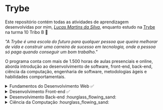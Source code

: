 # Trybe

Este repositório contém todas as atividades de aprendizagem desenvolvidas por mim, _[Lucas Martins da Silva](https://www.linkedin.com/in/lumartins-silva/)_, enquanto estudo na [Trybe](https://www.betrybe.com/) na turma 10 Tribo B :rocket:

_"A Trybe é uma escola do futuro para qualquer pessoa que queira melhorar de vida e construir uma carreira de sucesso em tecnologia, onde a pessoa só paga quando conseguir um bom trabalho."_

O programa conta com mais de 1.500 horas de aulas presenciais e online, aborda introdução ao desenvolvimento de software, front-end, back-end, ciência da computação, engenharia de software, metodologias ágeis e habilidades comportamentais.

<details>
 
  <Summary>Fundamentos do Desenvolvimento Web ✅</Summary>
  <!-- ## Fundamentos do Desenvolvimento Web  -->

##### Bloco 1: Introdução - Unix & Bash

- [x] 1-3: _Unix & Bash - Part 1_
- [x] 1-4: _Unix & Bash - Part 2_
- [x] 1-5: _Shell Script_

##### Bloco 2: Git, GitHub e Internet

- [x] 2-1: _O que é e para que serve?_
- [x] 2-2: _Entendendo os comandos_
- [x] 2-3: _Internet - Entendendo como ela funciona_

##### Bloco 3: Introdução à HTML e CSS

- [x] 3-1: _HTML & CSS - Estruturas de página_
- [x] 3-2: _HTML & CSS - Primeiros passos em CSS_
- [x] 3-3: _HTML & CSS - Seletores e posicionamento_
- [x] 3-4: _HTML Semântico_
- [x] 3-5: _[Projeto - HTML & CSS](https://github.com/lucasmartins96/lessons-learned)_ <!-- PR: https://github.com/tryber/sd-010-b-project-lessons-learned/pull/53 -->

##### Bloco 4: Introdução à JavaScript e Lógica de Programação

- [x] 4-1: _JavaScript - Primeiros passos_
- [x] 4-2: _JavaScript - Array e loop For_
- [x] 4-3: _JavaScript - Lógica de Programação e Algoritmos_
- [x] 4-4: _JavaScript - Objetos e funções_
- [x] 4-5: _[Projeto - Playground Functions](https://github.com/lucasmartins96/playground-functions)_ <!-- PR: https://github.com/tryber/sd-010-b-project-playground-functions/pull/57 -->

##### Bloco 5: JavaScript: DOM, Eventos e Web Storage

- [x] 5-1: _JavaScript - DOM e seletores_
- [x] 5-2: _JavaScript - Trabalhando com elementos_
- [x] 5-3: _JavaScript - Eventos_
- [x] 5-4: _JavaScript - Web Storage_
- [x] 5-5: _[Projeto - Meme Generator]()_ <!-- PR: -->
- [x] 5-6: _[Projeto - Arte com Pixels](https://github.com/lucasmartins96/pixels-art)_ <!-- PR: https://github.com/tryber/sd-010-b-project-pixels-art/pull/26 -->
- [x] 5-7: _[Projeto - Lista de tarefas](https://github.com/lucasmartins96/to-do-list)_ <!-- PR: https://github.com/tryber/sd-010-b-project-todo-list/pull/24 -->
- [x] 5-7: _[Projeto - Adivinhe a Cor](https://github.com/lucasmartins96/color-guess)_ <!-- PR: https://github.com/tryber/sd-010-b-project-color-guess/pull/12 -->
- [x] 5-7: _[Projeto - Carta Misteriosa](https://github.com/lucasmartins96/mistery-letter)_ <!-- PR: https://github.com/tryber/sd-010-b-project-mistery-letter/pull/10 -->

##### Bloco 6: HTML e CSS: Forms, Flexbox e Responsivo

- [x] 6-1: _HTML & CSS - Forms_
- [x] 6-2: _Bibliotecas JavaScript e Frameworks CSS_
- [x] 6-3: _CSS Flexbox - Part 1_
- [x] 6-4: _CSS Flexbox - Part 2_
- [x] 6-5: _CSS Responsivo - Mobile First_
- [x] 6-6: _[Projeto - Página inicial do Facebook](https://github.com/lucasmartins96/facebook-signup)_ <!-- PR: https://github.com/tryber/sd-010-b-project-facebook-signup/pull/87 -->

##### Bloco 7: Introdução à JavaScript ES6 e Testes Unitários

- [x] 7-1: _JavaScript ES6 - let, const, arrow functions e template literals_
- [x] 7-2: _JavaScript ES6 - Objects_
- [x] 7-3: _Testes unitários em JavaScript_
- [x] 7-4: _[Projeto - JavaScript Testes Unitários](https://github.com/lucasmartins96/js-unit-tests)_ <!-- PR: https://github.com/tryber/sd-010-b-project-js-unit-tests/pull/97 -->

##### Bloco 8: Higher Order Functions do JavaScript ES6

- [x] 8-1: _JavaScript ES6 - Higher Order Functions - forEach, find, some, every, sort_
- [x] 8-2: _JavaScript ES6 - Higher Order Functions - map e filter_
- [x] 8-3: _JavaScript ES6 - Higher Order Functions - reduce_
- [x] 8-4: _JavaScript ES6 - spread operator, rest parameter, destructuring e mais_
- [x] 8-5: _[Projeto - Zoo functions](https://github.com/lucasmartins96/zoo-functions)_ <!-- PR: https://github.com/tryber/sd-010-b-project-zoo-functions/pull/88 -->

##### Bloco 9: JavaScript Assíncrono e Promises

- [x] 9-1: _JavaScript Assíncrono e Callbacks_
- [x] 9-2: _JavaScript Promises_
- [x] 9-3: _[Projeto - Carrinho de Compras](https://github.com/lucasmartins96/shopping-cart)_ <!-- PR: https://github.com/tryber/sd-010-b-project-shopping-cart/pull/31 -->

##### Bloco 10: Testes automatizados com Jest

- [x] 10-1: _Primeiros passos no Jest_
- [x] 10-2: _Jest - Testes Assíncronos_
- [x] 10-3: _Jest - Simulando comportamentos_
- [x] 10-4: _[Projeto - Jest Assíncrono e Mocking](https://github.com/lucasmartins96/project-jest)_ <!-- PR: https://github.com/tryber/sd-010-b-project-jest/pull/33 -->
</details>

<details>
  <Summary>Desenvolvimento Front-end ✅</Summary>
  <!-- ## Desenvolvimento Front-end ✅ -->

##### Bloco 11: Introdução à React

- [x] 11-1: _'Hello, world!' no React!_
- [x] 11-2: _Componentes React_
- [x] 11-3: _[Projeto - Movie Cards Library](https://github.com/lucasmartins96/movie-cards-library)_ <!-- PR: https://github.com/tryber/sd-010-b-project-movie-cards-library/pull/70 -->

##### Bloco 12: Componentes com Estado, Eventos e Formulários com React

- [x] 12-1: _Components com estado_
- [x] 12-2: _Eventos e formulários no React_
- [x] 12-3: _[Projeto - Movie Cards Library Stateful](https://github.com/lucasmartins96/movie-cards-library-stateful)_ <!-- PR: https://github.com/tryber/sd-010-b-project-movie-cards-library-stateful/pull/16 -->

##### Bloco 13: Ciclo de Vida de Componentes e React Router

- [x] 13-1: _Melhorando o reuso de componentes: props.children e PropTypes_
- [x] 13-2: _Ciclo de vida de componentes em React_
- [x] 13-3: _React Router_
- [x] 13-4: _[Projeto - Movie Cards Library CRUD](https://github.com/lucasmartins96/movie-cards-library-crud)_ <!-- PR: https://github.com/tryber/sd-010-b-project-movie-card-library-crud/pull/35 -->

##### Bloco 14: Metodologias Ágeis

- [x] 14-1: _Metodologias ágeis_
- [x] 14-2: _[Projeto - Frontend Online Store](https://github.com/lucasmartins96/frontend-online-store)_ <!-- PR: https://github.com/tryber/sd-010-b-project-frontend-online-store/pull/457 -->

##### Bloco 15: Testes automatizados com React Testing Library

- [x] 15-1: _Testando React com a React Testing Library_
- [x] 15-2: _Testando React com a React Testing Library - Parte 2_
- [x] 15-3: _[Projeto - Testes em React](https://github.com/lucasmartins96/rtl)_ <!-- PR: https://github.com/tryber/sd-010-b-project-react-testing-library/pull/35 -->

##### Bloco 16: Gerenciamento de estado com Redux

- [x] 16-1: _Introdução ao Redux_
- [x] 16-2: _React com Redux - Parte 1_
- [x] 16-3: _React com Redux - Prática_
- [x] 16-4: _React com Redux - Parte 2_
- [x] 16-5: _Testes síncronos com React-Redux_
- [x] 16-6: _[Projeto - Trybe Wallet](https://github.com/lucasmartins96/trybe-wallet)_ <!-- PR: https://github.com/tryber/sd-010-b-project-trybewallet/pull/47 -->

##### Bloco 17: Projeto Jogo de Trivia

- [x] 17-1: _[Projeto - Jogo de Trivia](https://github.com/lucasmartins96/trivia-react-redux)_ <!-- PR: https://github.com/tryber/sd-010-b-project-trivia-react-redux/pull/640 -->

##### Bloco 18: Context API e React Hooks

- [x] 18-1: _Context API do React_
- [x] 18-2: _React Hooks - useState e useContext_
- [x] 18-3: _React Hooks - useEffect e Hooks customizados_
- [x] 18-4: _[Projeto - StarWars Datatable com Context API e Hooks](https://github.com/lucasmartins96/starwars-planets-search)_ <!-- PR: https://github.com/tryber/sd-010-b-project-starwars-planets-search/pull/28 -->

##### Bloco 19: Projeto App de Receitas

- [x] 19-1: _[Projeto - App de Receitas]()_ <!-- PR: https://github.com/tryber/sd-010-b-project-recipes-app/pull/98 -->

</details>

<details>
  <summary>Desenvolvimento Back-end :hourglass_flowing_sand:</summary>
  <!-- ## Desenvolvimento Back-end :hourglass_flowing_sand: -->

##### Bloco 20: Introdução à SQL

- [x] 20-1: _Banco de dados SQL_
- [x] 20-2: _Encontrando dados em um banco de dados_
- [x] 20-3: _Filtrando dados de forma específica_
- [x] 20-4: _Manipulando tabelas_
- [x] 20-5: _[Projeto - All For One](https://github.com/lucasmartins96/mysql-all-for-one#readme)_

##### Bloco 21: Funções SQL, Joins e Subqueries

- [x] 21-1: _Funções mais usadas no SQL_
- [x] 21-2: _Descomplicando JOINs, UNIONs e Subqueries_
- [x] 21-3: _Stored Routines & Stored Functions_
- [x] 21-4: _[Projeto - Vocabulary Booster](https://github.com/lucasmartins96/vocabulary-booster#readme)_

##### Bloco 22: Normalização e Modelagem de Banco de Dados

- [x] 22-1: _Transformando ideias em um modelo de banco de dados - Parte 1_
- [x] 22-2: _Normalização, Formas Normais e Dumps_
- [x] 22-2: _Transformando ideias em um modelo de banco de dados - Parte 2_
- [x] 22-3: _[Projeto - One For All (Link PR)](https://github.com/tryber/sd-010-b-mysql-one-for-all/pull/16)_

##### Bloco 23: Introdução ao MongoDB

- [x] 23-1: _MongoDB - Introdução_
- [x] 23-2: _Filter Operators_
- [x] 23-3: _[Projeto - Data Flights (Link PR)](https://github.com/tryber/sd-010-b-mongodb-dataflights/pull/37)_

##### Bloco 24: MongoDB: Updates Simples e Complexos

- [x] 24-1: _Updates Simples_
- [x] 24-2: _Updates Complexos - Arrays - Parte 1_
- [x] 24-3: _Updates Complexos - Arrays - Parte 2_
- [x] 24-4: _[Projeto - Commerce (Link PR)](https://github.com/tryber/sd-010-b-mongodb-commerce/pull/34)_

##### Bloco 25: MongoDB: Aggregation Framework

- [x] 25-1: _Aggregation Framework - Part 1_
- [x] 25-2: _Aggregation Framework - Part 2_
- [x] 25-3: _[Projeto - Aggregations (Link PR)](https://github.com/tryber/sd-010-b-mongodb-aggregations/pull/23)_

##### Bloco 26: Introdução ao desenvolvimento Web com NodeJS

- [x] 26-1: _NodeJS - Introdução_
- [x] 26-2: _NodeJS - Fluxo Assíncrono_
- [x] 26-3: _NodeJS - Testes com NodeJS_
- [x] 26-4: _Express: HTTP com Node.js_
- [x] 26-5: _Express: Middlewares_
- [x] 26-6: _[Projeto Talker Manager (Link PR)](https://github.com/tryber/sd-010-b-project-talker-manager/pull/29)_

##### Bloco 27: NodeJS: Camada de Serviço e Arquitetura Rest e Restful

- [x] 27-1: _Arquitetura de Software - Camada de Model_
- [x] 27-2: _Arquitetura de Software - Camada de Controller e Service_
- [x] 27-3: _Arquitetura Web - Rest e Restful_
- [x] 27-4: _Arquitetura de Software - Testando as Camadas_
- [x] 27-5: _[Projeto - Store Manager](https://github.com/lucasmartins96/store-manager)_

##### Bloco 28: Autenticação e Upload de Arquivos

- [x] 28-1: _NodeJS - JWT - (JSON Web Token)_
- [x] 28-2: _NodeJS - Upload de arquivos com `multer`_
- [x] 28-3: _NodeJS - Testando APIs com Testes de Integração_
- [x] 28-4: _[Projeto - Cookmaster (Link PR)](https://github.com/tryber/sd-010-b-cookmaster/pull/57)_

##### Bloco 29: Deployment

- [x] 29-1: _Infraestrutura - Deploy com Heroku_
- [x] 29-2: _Deploy - Gerenciadores de Processos_
- [x] 29-3: _[Projeto - Stranger Things Backend (Link PR)](https://github.com/tryber/sd-010-b-stranger-things-backend/pull/48)_
- [x] 29-3: _[Projeto - Stranger Things Frontend (Link PR)](https://github.com/tryber/sd-010-b-stranger-things-frontend/pull/43)_

##### Bloco 30: Arquitetura: SOLID e ORM

- [x] 30-1: _Arquitetura - Princípios SOLID_
- [x] 30-2: _ORM - Interface da aplicação com o banco de dados_
- [x] 30-3: _ORM - Associations_
- [ ] 30-4: _[Projeto - API de Blogs (Link PR)](https://github.com/tryber/sd-010-b-project-blogs-api/pull/4)_

##### Bloco 31: Sockets

- [x] 31-1: _Arquitetura - Camada de View_
- [x] 31-2: _Sockets - TCP/UDP & NET_
- [x] 31-3: _Sockets - Socket.io_
- [ ] 31-4: _Sockets - Praticando Socket.io_
- [ ] 31-5: _[Projeto - Webchat]()_

##### Bloco 32: Projeto - App de Delivery

- [ ] 32-1: _[Projeto - API de Delivery]()_

</details>

<!-- ##### Bloco 33: Sockets

- [ ] 30-1: _Sockets - TCP/UDP & NET_
- [ ] 30-2: _Sockets - Socket.io_
- [ ] 30-3: _[Projeto - Webchat]()_

##### Bloco 34: Projeto

- [ ] 34-1: _[Projeto - Trybeer V2]()_ -->

<details>
  <summary>Ciência da Computação :hourglass_flowing_sand:</summary>

  <!-- ## Ciência da Computação :hourglass_flowing_sand: -->

##### Bloco 33: Introdução à Python

- [ ] 33-1: _Aprendendo Python_
- [ ] 33-2: _Entrada e Saída de dados_
- [ ] 33-3: _Testes_
- [ ] 33-4: _[Projeto - Job Insights]()_

##### Bloco 34: Programação Orientada a Objetos e Padrões de Projeto

- [ ] 34-1: _Introdução à programação orientada a objetos_
- [ ] 34-2: _Herança, Composição e Interfaces_
- [ ] 34-3: _Padrões de projeto_
- [ ] 34-4: _[Projeto - Relatórios de Estoque]()_

#### Bloco 35: Redes e Raspagem de Dados

- [ ] 35-1: _Arquitetura de redes_
- [ ] 35-2: _Redes de computadores, ferramentas e segurança_
- [ ] 35-3: _Raspagem de Dados_
- [ ] 35-4: _[Projeto - Tech news]()_

#### Bloco 36: Algoritmos

- [ ] 36-1: _Complexidade de Algoritmos_
- [ ] 36-2: _Recursividade e Estratégias para solução de problemas_
- [ ] 36-3: _Algoritmos de ordenação e busca_
- [ ] 36-4: _[Projeto - Algoritmos]()_

#### Bloco 37: Estrutura de Dados I: Arrays, Hashmaps e Sets

- [ ] 37-1: _Arquitetura de Computadores_
- [ ] 37-2: _Arrays_
- [ ] 37-3: _Hashmap e Dict_
- [ ] 37-4: _Set_
- [ ] 37-5: _[Projeto - Restaurant Orders]()_

#### Bloco 38: Estrutura de Dados II: Listas, Filas e Pilhas

- [ ] 38-1: _Nó e Listas Encadeadas_
- [ ] 38-2: _Deque_
- [ ] 38-3: _Pilhas_
- [ ] 38-4: _[Projeto - TING - Trybe Is Not Google]()_
</details>
